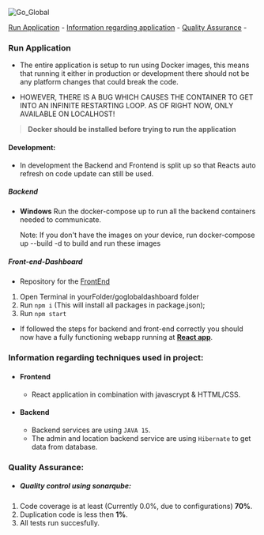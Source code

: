 ![Go_Global](https://user-images.githubusercontent.com/57141910/144594993-82db30b7-3c19-42f6-8592-2b008378e20d.png)

[Run Application](#Run-Application) -
[Information regarding application](#Information-regarding-techniques-used-in-project) -
[Quality Assurance](#Quality-Assurance) -

### Run Application

- The entire application is setup to run using Docker images, this means that running it either in production or development there should not be any platform changes that could break the code.

- HOWEVER, THERE IS A BUG WHICH CAUSES THE CONTAINER TO GET INTO AN INFINITE RESTARTING LOOP. AS OF RIGHT NOW, ONLY AVAILABLE ON LOCALHOST!

> **Docker should be installed before trying to run the application**

#### Development:

- In development the Backend and Frontend is split up so that Reacts auto refresh on code update can still be used.

##### Backend

-   **Windows** Run the docker-compose up to run all the backend containers needed to communicate.
    <ins>
    <br>
    
    Note: If you don't have the images on your device, run docker-compose up --build -d to build and run these images</ins>
    <br>

##### Front-end-Dashboard

- Repository for the [FrontEnd](https://github.com/TimKuijpers2002/goglobaldashboard)

1. Open Terminal in yourFolder/goglobaldashboard folder
2. Run `npm i` (This will install all packages in package.json);
3. Run `npm start`

- If followed the steps for backend and front-end correctly you should now have a fully functioning webapp running at [**React app**](http://localhost:3000).

### Information regarding techniques used in project:

-   #### Frontend
    -   React application in combination with javascrypt & HTTML/CSS.
-   #### Backend
    -   Backend services are using `JAVA 15`.
    -   The admin and location backend service are using `Hibernate` to get data from database.

### Quality Assurance:

-   ##### Quality control using sonarqube:

1. Code coverage is at least (Currently 0.0%, due to configurations) **70%**.
2. Duplication code is less then **1%**.
3. All tests run succesfully.
